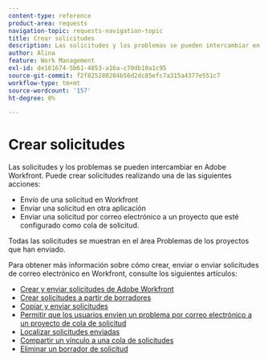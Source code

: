 ```yaml
---
content-type: reference
product-area: requests
navigation-topic: requests-navigation-topic
title: Crear solicitudes
description: Las solicitudes y los problemas se pueden intercambiar en Adobe Workfront. Puede crear solicitudes enviando una solicitud en Workfront, enviando una solicitud en otra aplicación o enviando una solicitud por correo electrónico a un proyecto que esté configurado como cola de solicitud.
author: Alina
feature: Work Management
exl-id: de161674-5b61-4853-a16a-c70db10a1c95
source-git-commit: f2f825280204b56d2dc85efc7a315a4377e551c7
workflow-type: tm+mt
source-wordcount: '157'
ht-degree: 0%

---
```


# Crear solicitudes

<!--
{{highlighted-preview}}
-->

Las solicitudes y los problemas se pueden intercambiar en Adobe Workfront. Puede crear solicitudes realizando una de las siguientes acciones:

* Envío de una solicitud en Workfront
* Enviar una solicitud en otra aplicación
* Enviar una solicitud por correo electrónico a un proyecto que esté configurado como cola de solicitud.

Todas las solicitudes se muestran en el área Problemas de los proyectos que han enviado.

Para obtener más información sobre cómo crear, enviar o enviar solicitudes de correo electrónico en Workfront, consulte los siguientes artículos:

* [Crear y enviar solicitudes de Adobe Workfront](../../../manage-work/requests/create-requests/create-submit-requests.md)
* [Crear solicitudes a partir de borradores](../../../manage-work/requests/create-requests/create-requests-from-drafts.md)
* [Copiar y enviar solicitudes](../../../manage-work/requests/create-requests/copy-and-submit-requests.md)
* [Permitir que los usuarios envíen un problema por correo electrónico a un proyecto de cola de solicitud](../../../manage-work/requests/create-requests/enable-email-issues-into-projects.md)
* [Localizar solicitudes enviadas](../../../manage-work/requests/create-requests/locate-submitted-requests.md)
* [Compartir un vínculo a una cola de solicitudes](../../../manage-work/requests/create-requests/share-link-to-request-queue.md)
* [Eliminar un borrador de solicitud](../../../manage-work/requests/create-requests/delete-request-draft.md)
